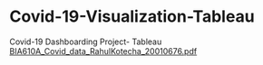 # Covid-19-Visualization-Tableau
Covid-19 Dashboarding Project- Tableau
[BIA610A_Covid_data_RahulKotecha_20010676.pdf](https://github.com/rahulkotecha2000/Covid-19-Visualization-Tableau/files/10834264/BIA610A_Covid_data_RahulKotecha_20010676.pdf)
